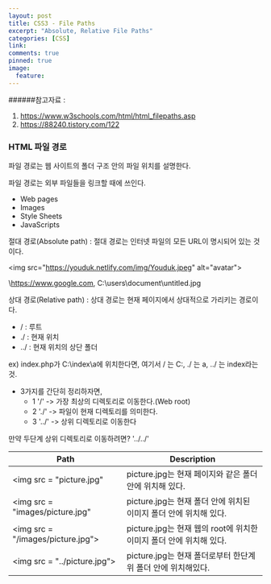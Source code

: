 ```yaml
---
layout: post
title: CSS3 - File Paths
excerpt: "Absolute, Relative File Paths"
categories: [CSS]
link:
comments: true
pinned: true
image:
  feature:
---
```


######참고자료 :  

1. https://www.w3schools.com/html/html_filepaths.asp
2. https://88240.tistory.com/122

<h3>HTML 파일 경로</h3>

파일 경로는 웹 사이트의 폴더 구조 안의 파일 위치를 설명한다.

파일 경로는 외부 파일들을 링크할 때에 쓰인다.

* Web pages
* Images
* Style Sheets
* JavaScripts

절대 경로(Absolute path) : 절대 경로는 인터넷 파일의 모든 URL이 명시되어 있는 것이다.

\<img src="https://youduk.netlify.com/img/Youduk.jpeg" alt="avatar">

\https://www.google.com, C:\users\document\untitled.jpg

상대 경로(Relative path) : 상대 경로는 현재 페이지에서 상대적으로 가리키는 경로이다.

* / : 루트
* ./ : 현재 위치
* ../ : 현재 위치의 상단 폴더

ex) index.php가 C:\index\a에 위치한다면,
      여기서 / 는 C:,
            ./ 는 a,
            ../ 는 index라는 것.

* 3가지를 간단히 정리하자면,
   * 1  '/'    -> 가장 최상의 디렉토리로 이동한다.(Web root)
   * 2  './'   -> 파일이 현재 디렉토리를 의미한다.
   * 3  '../'  -> 상위 디렉토리로 이동한다

만약 두단계 상위 디렉토리로 이동하려면? '../../'

| <center>Path</center>              | <center>Description</center>             |
| :--------------------------------- | :--------------------------------------- |
| \<img src = "picture.jpg"          | picture.jpg는 현재 페이지와 같은 폴더 안에 위치해 있다.    |
| \<img src = "images/picture.jpg"   | picture.jpg는 현재 폴더 안에 위치된 이미지 폴더 안에 위치해 있다. |
| \<img src = "/images/picture.jpg"> | picture.jpg는 현재 웹의 root에 위치한 이미지 폴더 안에 위치해 있다. |
| \<img src = "../picture.jpg">      | picture.jpg는 현재 폴더로부터 한단계 위 폴더 안에 위치해있다. |
